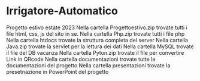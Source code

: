 # Irrigatore-Automatico
Progetto estivo estate 2023
Nella cartella Progettoestivo.zip trovate tutti i file html, css, js del sito in se.
Nella cartella Php.zip trovate tutti i file php
Nella cartella htdocs trovate la struttura completa del server
Nella cartella Java.zip trovate la servlet per la lettura dei dati
Nella cartella MySQL trovate il file del DB vacanza
Nella cartella Pyton.zip trovate il file per convertire Link in QRcode
Nella cartella documentazioni trovate tutte le documentazioni del progetto
Nella cartella presentazioni trovate la presetnazione in PowerPoint del progetto
